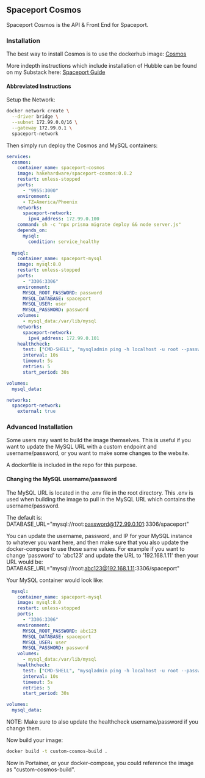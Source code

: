 ## Spaceport Cosmos
Spaceport Cosmos is the API & Front End for Spaceport. 

### Installation
The best way to install Cosmos is to use the dockerhub image:
[Cosmos](https://hub.docker.com/r/hakehardware/spaceport-cosmos)

More indepth instructions which include installation of Hubble can be found on my Substack here:
[Spaceport Guide](https://hakedev.substack.com/p/spaceport-guide)

#### Abbreviated Instructions

Setup the Network:
```bash
docker network create \
  --driver bridge \
  --subnet 172.99.0.0/16 \
  --gateway 172.99.0.1 \
  spaceport-network
```

Then simply run deploy the Cosmos and MySQL containers:
```yml
services:
  cosmos:
    container_name: spaceport-cosmos
    image: hakehardware/spaceport-cosmos:0.0.2
    restart: unless-stopped
    ports:
      - "9955:3000"
    environment:
      - TZ=America/Phoenix
    networks:
      spaceport-network:
        ipv4_address: 172.99.0.100
    command: sh -c "npx prisma migrate deploy && node server.js"
    depends_on:
      mysql:
        condition: service_healthy
        
  mysql:
    container_name: spaceport-mysql
    image: mysql:8.0
    restart: unless-stopped
    ports:
      - "3306:3306"
    environment:
      MYSQL_ROOT_PASSWORD: password
      MYSQL_DATABASE: spaceport
      MYSQL_USER: user
      MYSQL_PASSWORD: password
    volumes:
      - mysql_data:/var/lib/mysql
    networks:
      spaceport-network:
        ipv4_address: 172.99.0.101
    healthcheck:
      test: ["CMD-SHELL", "mysqladmin ping -h localhost -u root --password=password || exit 1"]
      interval: 10s
      timeout: 5s
      retries: 5
      start_period: 30s

volumes:
  mysql_data:

networks:
  spaceport-network:
    external: true
```


### Advanced Installation
Some users may want to build the image themselves. This is useful if you want to update the MySQL URL with a custom endpoint and username/password, or you want to make some changes to the website.

A dockerfile is included in the repo for this purpose.

#### Changing the MySQL username/password
The MySQL URL is located in the .env file in the root directory. This .env is used when building the image to pull in the MySQL URL which contains the username/password.

The default is: 
DATABASE_URL="mysql://root:password@172.99.0.101:3306/spaceport"

You can update the username, password, and IP for your MySQL instance to whatever you want here, and then make sure that you also update the docker-compose to use those same values. For example if you want to change 'password' to 'abc123' and update the URL to '192.168.1.11' then your URL would be:
DATABASE_URL="mysql://root:abc123@192.168.1.11:3306/spaceport"


Your MySQL container would look like:

```yml
  mysql:
    container_name: spaceport-mysql
    image: mysql:8.0
    restart: unless-stopped
    ports:
      - "3306:3306"
    environment:
      MYSQL_ROOT_PASSWORD: abc123
      MYSQL_DATABASE: spaceport
      MYSQL_USER: user
      MYSQL_PASSWORD: password
    volumes:
      - mysql_data:/var/lib/mysql
    healthcheck:
      test: ["CMD-SHELL", "mysqladmin ping -h localhost -u root --password=abc123 || exit 1"]
      interval: 10s
      timeout: 5s
      retries: 5
      start_period: 30s

volumes:
  mysql_data:
```

NOTE: Make sure to also update the healthcheck username/password if you change them.

Now build your image:
```bash
docker build -t custom-cosmos-build .
```

Now in Portainer, or your docker-compose, you could reference the image as "custom-cosmos-build". 
